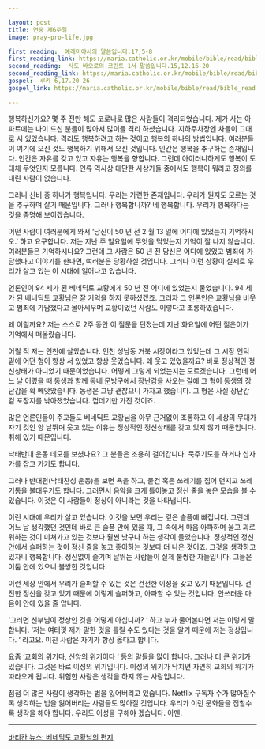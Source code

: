 ```yaml
---

layout: post
title: 연중 제6주일
image: pray-pro-life.jpg

first_reading:  예레미야서의 말씀입니다.17,5-8
first_reading_link: https://maria.catholic.or.kr/mobile/bible/read/bible_read.asp?m=1&n=130&p=17
second_reading:  사도 바오로의 코린토 1서 말씀입니다.15,12.16-20
second_reading_link: https://maria.catholic.or.kr/mobile/bible/read/bible_read.asp?m=2&n=153&p=15
gospel:  루카 6,17.20-26
gospel_link: https://maria.catholic.or.kr/mobile/bible/read/bible_read.asp?m=2&n=149&p=6

---
```


행복하신가요? 몇 주 전만 해도 코로나로 많은 사람들이 격리되었습니다. 제가 사는 아파트에는 나이 드신 분들이 많아서 많이들 격리 하셨습니다. 지하주차장엔 차들이 그대로 서 있었습니다. 격리도 행복하려고 하는 것이고 행복의 하나의 방법입니다. 여러분들이 여기에 오신 것도 행복하기 위해서 오신 것입니다. 인간은 행복을 추구하는 존재입니다. 인간은 자유를 갖고 있고 자유는 행복을 향합니다. 그런데 아이러니하게도 행복이 도대체 무엇인지 모릅니다. 인류 역사상 대단한 사상가들 중에서도 행복이 뭐라고 정의를 내린 사람이 없습니다.

그러니 신비 중 하나가 행복입니다. 우리는 가련한 존재입니다. 우리가 뭔지도 모르는 것을 추구하며 살기 때문입니다. 그러나 행복합니까? 네 행복합니다. 우리가 행복하다는 것을 증명해 보이겠습니다.

어떤 사람이 여러분에게 와서 ‘당신이 50 년 전 2 월 13 일에 어디에 있었는지 기억하시오.’ 하고 요구합니다. 저는 지난 주 일요일에 무엇을 먹었는지 기억이 잘 나지 않습니다. 여러분들은 기억하시나요? 그런데 그 사람은 50 년 전 당신은 어디에 있었고 범죄에 가담했다고 이야기를 한다면, 여러분은 당황하실 것입니다. 그러나 이런 상황이 실제로 우리가 살고 있는 이 시대에 일어나고 있습니다.

언론인이 94 세가 된 베네딕토 교황에게 50 년 전 어디에 있었는지 물었습니다. 94 세가 된 베네딕토 교황님은 잘 기억을 하지 못하셨겠죠. 그러자 그 언론인은 교황님을 비웃고 범죄에 가담했다고 몰아세우며 교황이었던 사람도 이렇다고 조롱하였습니다.

왜 이럴까요? 저는 스스로 2주 동안 이 질문을 던졌는데 지난 화요일에 어떤 젊은이가 기억에서 떠올랐습니다.

어릴 적 저는 인천에 살았습니다. 인천 성남동 거북 시장이라고 있었는데 그 시장 언덕 밑에 어떤 형이 항상 서 있었고 항상 웃었습니다. 왜 웃고 있었을까요? 바로 정상적인 정신상태가 아니었기 때문이었습니다. 어떻게 그렇게 되었는지는 모르겠습니다. 그런데 어느 날 어렸을 때 동생과 함께 동네 문방구에서 장난감을 사오는 길에 그 형이 동생의 장난감을 확 빼앗았습니다. 동생은 그냥 괜찮으니 가자고 했습니다. 그 형은 사실 장난감 겉 포장지를 낚아챘었습니다. 껍데기만 가진 것이죠.

많은 언론인들이 주교들도 베네딕토 교황님을 아무 근거없이 조롱하고 이 세상의 무대가 자기 것인 양 날뛰며 웃고 있는 이유는 정상적인 정신상태를 갖고 있지 않기 때문입니다. 취해 있기 때문입니다.

낙태반대 운동 데모를 보셨나요? 그 분들은 조용히 걸어갑니다. 묵주기도를 하거나 십자가를 잡고 가기도 합니다.

그러나 반대편(낙태찬성 운동)을 보면 욕을 하고, 물건 혹은 쓰레기를 집어 던지고 쓰레기통을 불태우기도 합니다. 그러면서 음악을 크게 틀어놓고 정신 줄을 놓은 모습을 볼 수 있습니다. 이것은 이 사람들이 정상이 아니라는 것을 나타냅니다.

이런 시대에 우리가 살고 있습니다. 이것을 보면 우리는 깊은 슬픔에 빠집니다. 그런데 어느 날 생각했던 것인데 바로 큰 슬픔 안에 있을 때, 그 속에서 마음 아파하며 울고 괴로워하는 것이 미쳐가고 있는 것보다 훨씬 낫구나 하는 생각이 들었습니다. 정상적인 정신 안에서 슬퍼하는 것이 정신 줄을 놓고 좋아하는 것보다 더 나은 것이죠. 그것을 생각하고 있자니 행복합니다. 정신없이 즐기며 날뛰는 사람들이 실제 불쌍한 자들입니다. 그들은 어둠 안에 있으니 불쌍한 것입니다.

이런 세상 안에서 우리가 슬퍼할 수 있는 것은 건전한 이성을 갖고 있기 때문입니다. 건전한 정신을 갖고 있기 때문에 이렇게 슬퍼하고, 아파할 수 있는 것입니다. 안쓰러운 마음이 안에 있을 줄 압니다.

‘그러면 신부님이 정상인 것을 어떻게 아십니까? ‘ 하고 누가 물어본다면 저는 이렇게 말합니다. ‘저는 여태껏 제가 말한 것을 틀릴 수도 있다는 것을 알기 때문에 저는 정상입니다. ‘ 라고요. 미친 사람은 자기가 항상 옳다고 합니다.

요즘 ‘교회의 위기다, 신앙의 위기이다 ‘ 등의 말들을 많이 합니다. 그러나 더 큰 위기가 있습니다. 그것은 바로 이성의 위기입니다. 이성의 위기가 닥치면 자연히 교회의 위기가 따라오게 됩니다. 위험한 사람은 생각을 하지 않는 사람입니다.

점점 더 많은 사람이 생각하는 법을 잃어버리고 있습니다. Netflix 구독자 수가 많아질수록 생각하는 법을 잃어버리는 사람들도 많아질 것입니다. 우리가 이런 문화들을 접할수록 생각을 해야 합니다. 우리도 이성을 구해야 겠습니다. 아멘.

<hr>

<a href="https://www.vaticannews.va/en/vatican-city/news/2022-02/benedict-xvi-ratzinger-abuse-claims-response-forgiveness.html">바티칸 뉴스: 베네딕토 교황님의 편지</a>
